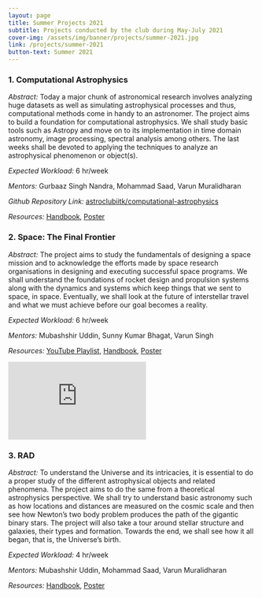 ```yaml
---
layout: page
title: Summer Projects 2021
subtitle: Projects conducted by the club during May-July 2021
cover-img: /assets/img/banner/projects/summer-2021.jpg
link: /projects/summer-2021
button-text: Summer 2021
---
```


### 1. Computational Astrophysics

_Abstract:_ Today a major chunk of astronomical research involves analyzing huge datasets as well as simulating astrophysical processes and thus, computational methods come in handy to an astronomer. The project aims to build a foundation for computational astrophysics. We shall study basic tools such as Astropy and move on to its implementation in time domain astronomy, image processing, spectral analysis among others. The last weeks shall be devoted to applying the techniques to analyze an astrophysical phenomenon or object(s).

_Expected Workload:_ 6 hr/week

_Mentors:_ Gurbaaz Singh Nandra, Mohammad Saad, Varun Muralidharan

_Github Repository Link:_ [astroclubiitk/computational-astrophysics](https://github.com/astroclubiitk/computational-astrophysics)

_Resources:_ <a href="/assets/docs/projects/2021/Comp_Astro/Handbook.pdf" target="_blank">Handbook</a>, <a href="/assets/docs/projects/2021/Comp_Astro/Poster.pdf" target="_blank">Poster</a>

### 2. Space: The Final Frontier

_Abstract:_ The project aims to study the fundamentals of designing a space mission and to acknowledge the efforts made by space research organisations in designing and executing successful space programs. We shall understand the foundations of rocket design and propulsion systems along with the dynamics and systems which keep things that we sent to space, in space. Eventually, we shall look at the future of interstellar travel and what we must achieve before our goal becomes a reality.

_Expected Workload:_ 6 hr/week

_Mentors:_ Mubashshir Uddin, Sunny Kumar Bhagat, Varun Singh

_Resources:_ [YouTube Playlist](https://www.youtube.com/watch?v=Kxt333LNAYk&list=PLkCEOmgEj_7HGBCidanDz9cBJKMKbdflV), <a href="/assets/docs/projects/2021/Space/Handbook.pdf" target="_blank">Handbook</a>, <a href="/assets/docs/projects/2021/Space/Poster.pdf" target="_blank">Poster</a>

<iframe width="280" height="157.5" src="https://www.youtube.com/embed/Kxt333LNAYk" title="YouTube video player" frameborder="0" allow="accelerometer; autoplay; clipboard-write; encrypted-media; gyroscope; picture-in-picture" allowfullscreen></iframe>

### 3. RAD

_Abstract:_ To understand the Universe and its intricacies, it is essential to do a proper study of the different astrophysical objects and related phenomena. The project aims to do the same from a theoretical astrophysics perspective. We shall try to understand basic astronomy such as how locations and distances are measured on the cosmic scale and then see how Newton’s two body problem produces the path of the gigantic binary stars. The project will also take a tour around stellar structure and galaxies, their types and formation. Towards the end, we shall see how it all began, that is, the Universe’s birth.

_Expected Workload:_ 4 hr/week

_Mentors:_ Mubashshir Uddin, Mohammad Saad, Varun Muralidharan

_Resources:_ <a href="/assets/docs/projects/2021/RAD/Handbook.pdf" target="_blank">Handbook</a>, <a href="/assets/docs/projects/2021/RAD/Poster.pdf" target="_blank">Poster</a>
